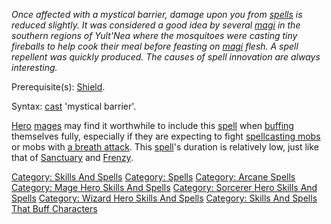 *Once affected with a mystical barrier, damage upon you from
[spells](:Category:_Spells.md "wikilink") is reduced slightly. It was
considered a good idea by several [magi](:Category:_Mages.md "wikilink")
in the southern regions of Yult'Nea where the mosquitoes were casting
tiny fireballs to help cook their meal before feasting on
[magi](:Category:_Mages.md "wikilink") flesh. A spell repellent was
quickly produced. The causes of spell innovation are always
interesting.*

Prerequisite(s): [Shield](Shield.md "wikilink").

Syntax: [cast](Cast.md "wikilink") 'mystical barrier'.

[Hero](:Category:_Hero.md "wikilink")
[mages](:Category:_Mages.md "wikilink") may find it worthwhile to
include this [spell](:Category:_Spells.md "wikilink") when
[buffing](:Category:_Skills_And_Spells_That_Buff_Characters.md "wikilink")
themselves fully, especially if they are expecting to fight
[spellcasting mobs](Spellcasting_Mobs.md "wikilink") or mobs with [a
breath attack](Racial_Breath.md "wikilink"). This
[spell](:Category:_Spells.md "wikilink")'s duration is relatively low,
just like that of [Sanctuary](Sanctuary.md "wikilink") and
[Frenzy](Frenzy.md "wikilink").

[Category: Skills And Spells](Category:_Skills_And_Spells "wikilink")
[Category: Spells](Category:_Spells "wikilink") [Category: Arcane
Spells](Category:_Arcane_Spells "wikilink") [Category: Mage Hero Skills
And Spells](Category:_Mage_Hero_Skills_And_Spells "wikilink") [Category:
Sorcerer Hero Skills And
Spells](Category:_Sorcerer_Hero_Skills_And_Spells "wikilink") [Category:
Wizard Hero Skills And
Spells](Category:_Wizard_Hero_Skills_And_Spells "wikilink") [Category:
Skills And Spells That Buff
Characters](Category:_Skills_And_Spells_That_Buff_Characters "wikilink")

